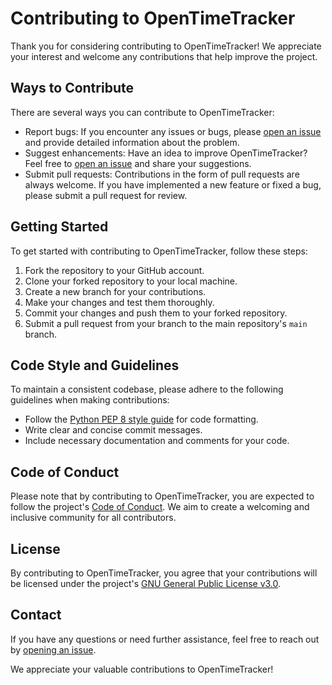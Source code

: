 # Contributing to OpenTimeTracker

Thank you for considering contributing to OpenTimeTracker! We appreciate your interest and welcome any contributions that help improve the project.

## Ways to Contribute

There are several ways you can contribute to OpenTimeTracker:

- Report bugs: If you encounter any issues or bugs, please [open an issue](https://github.com/tyleraharrison/OpenTimeTracker/issues) and provide detailed information about the problem.
- Suggest enhancements: Have an idea to improve OpenTimeTracker? Feel free to [open an issue](https://github.com/tyleraharrison/OpenTimeTracker/issues) and share your suggestions.
- Submit pull requests: Contributions in the form of pull requests are always welcome. If you have implemented a new feature or fixed a bug, please submit a pull request for review.

## Getting Started

To get started with contributing to OpenTimeTracker, follow these steps:

1. Fork the repository to your GitHub account.
2. Clone your forked repository to your local machine.
3. Create a new branch for your contributions.
4. Make your changes and test them thoroughly.
5. Commit your changes and push them to your forked repository.
6. Submit a pull request from your branch to the main repository's `main` branch.

## Code Style and Guidelines

To maintain a consistent codebase, please adhere to the following guidelines when making contributions:

- Follow the [Python PEP 8 style guide](https://www.python.org/dev/peps/pep-0008/) for code formatting.
- Write clear and concise commit messages.
- Include necessary documentation and comments for your code.

## Code of Conduct

Please note that by contributing to OpenTimeTracker, you are expected to follow the project's [Code of Conduct](CODE_OF_CONDUCT.md). We aim to create a welcoming and inclusive community for all contributors.

## License

By contributing to OpenTimeTracker, you agree that your contributions will be licensed under the project's [GNU General Public License v3.0](LICENSE).

## Contact

If you have any questions or need further assistance, feel free to reach out by [opening an issue](https://github.com/tyleraharrison/OpenTimeTracker/issues).

We appreciate your valuable contributions to OpenTimeTracker!

